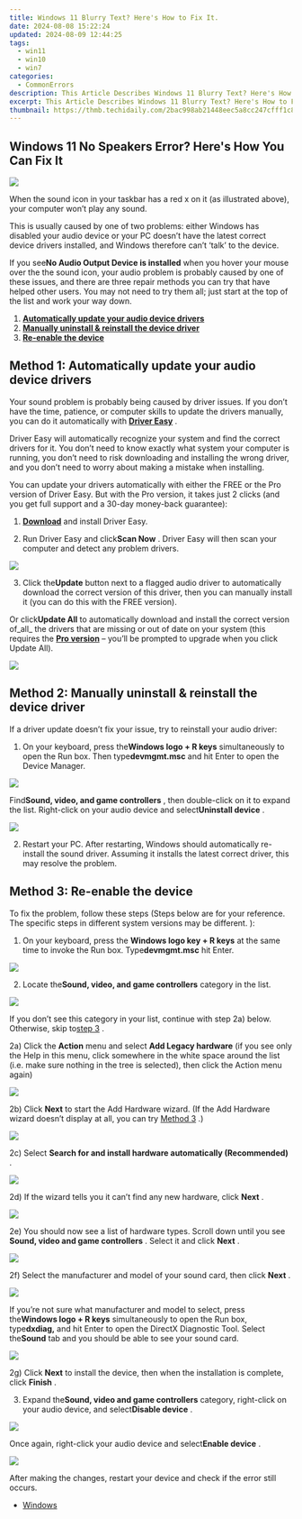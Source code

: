 ```yaml
---
title: Windows 11 Blurry Text? Here's How to Fix It.
date: 2024-08-08 15:22:24
updated: 2024-08-09 12:44:25
tags:
  - win11
  - win10
  - win7
categories:
  - CommonErrors
description: This Article Describes Windows 11 Blurry Text? Here's How to Fix It.
excerpt: This Article Describes Windows 11 Blurry Text? Here's How to Fix It.
thumbnail: https://thmb.techidaily.com/2bac998ab21448eec5a8cc247cfff1c8109a4e1512d9567d4d84793b48ec3fa6.jpg
---
```


## Windows 11 No Speakers Error? Here's How You Can Fix It

![](https://images.drivereasy.com/wp-content/uploads/2015/08/no-audio-output-device-is-installed-win-10.jpg)

 When the sound icon in your taskbar has a red x on it (as illustrated above), your computer won’t play any sound.

 This is usually caused by one of two problems: either Windows has disabled your audio device or your PC doesn’t have the latest correct device drivers installed, and Windows therefore can’t ‘talk’ to the device.

 If you see**No Audio Output Device is installed** when you hover your mouse over the the sound icon, your audio problem is probably caused by one of these issues, and there are three repair methods you can try that have helped other users. You may not need to try them all; just start at the top of the list and work your way down.

1. [**Automatically update your audio device drivers**](#m1)
2. [**Manually uninstall & reinstall the device driver**](#m2)
3. **[Re-enable the device](#m3)**

## **Method 1: Automatically update your audio device drivers**

 Your sound problem is probably being caused by driver issues. If you don’t have the time, patience, or computer skills to update the drivers manually,  you can do it automatically with **[Driver Easy](https://tools.techidaily.com/drivereasy/download/)**  .

 Driver Easy will automatically recognize your system and find the correct drivers for it. You don’t need to know exactly what system your computer is running, you don’t need to risk downloading and installing the wrong driver, and you don’t need to worry about making a mistake when installing.

 You can update your drivers automatically with either the FREE or the Pro version of Driver Easy. But with the Pro version, it takes just 2 clicks (and you get full support and a 30-day money-back guarantee):

 1) **[Download](https://tools.techidaily.com/drivereasy/download/)**  and install Driver Easy.

 2) Run Driver Easy and click**Scan Now** . Driver Easy will then scan your computer and detect any problem drivers.

![](https://images.drivereasy.com/wp-content/uploads/2019/10/no-audio-output-device-update-driver-automatically1.png)

 3) Click the**Update** button next to a flagged audio driver to automatically download the correct version of this driver, then you can manually install it (you can do this with the FREE version).

 Or click**Update All**  to automatically download and install the correct version of_all_ the drivers that are missing or out of date on your system (this requires the **[Pro version](https://tools.techidaily.com/drivereasy/download/)**  – you’ll be prompted to upgrade when you click Update All).

![](https://images.drivereasy.com/wp-content/uploads/2019/10/no-audio-output-device-update-driver-automatically2.png)

##

## **Method 2: Manually uninstall & reinstall the device driver**

 If a driver update doesn’t fix your issue, try to reinstall your audio driver:

 1) On your keyboard, press the**Windows logo + R keys** simultaneously to open the Run box. Then type**devmgmt.msc** and hit Enter to open the Device Manager.

![](https://images.drivereasy.com/wp-content/uploads/2023/10/win11-how-to-open-the-Device-Manager.jpg)

 Find**Sound, video, and game controllers** , then double-click on it to expand the list. Right-click on your audio device and select**Uninstall device** .

![](https://images.drivereasy.com/wp-content/uploads/2023/11/win11-how-to-uninstall-device-in-the-Device-Manager.jpg)

 2) Restart your PC. After restarting, Windows should automatically re-install the sound driver. Assuming it installs the latest correct driver, this may resolve the problem.

## **Method 3: Re-enable the device**

 To fix the problem, follow these steps (Steps below are for your reference. The specific steps in different system versions may be different. ):

 1) On your keyboard, press the **Windows logo key + R keys** at the same time to invoke the Run box. Type**devmgmt.msc** hit Enter.

![](https://images.drivereasy.com/wp-content/uploads/2023/10/win11-how-to-open-the-Device-Manager.jpg)

 2) Locate the**Sound, video, and game controllers** category in the list.

![](https://images.drivereasy.com/wp-content/uploads/2023/11/win11-Device-Manager-Sound-video-and-game-controllers.jpg)

 If you don’t see this category in your list, continue with step 2a) below. Otherwise, skip to[step 3](#step3) .

 2a) Click the **Action** menu and select **Add Legacy hardware** (if you see only the Help in this menu, click somewhere in the white space around the list (i.e. make sure nothing in the tree is selected), then click the Action menu again)

![](https://images.drivereasy.com/wp-content/uploads/2023/11/win11-Device-Manager-Add-legacy-hardware.jpg)

 2b) Click **Next**  to start the Add Hardware wizard. (If the Add Hardware wizard doesn’t display at all, you can try [Method 3](https://tools.techidaily.com/drivereasy/download/) .)

![](https://images.drivereasy.com/wp-content/uploads/2019/10/Add-Legacy-hardware-2.png)

 2c) Select **Search for and install hardware automatically (Recommended)** .

![](https://images.drivereasy.com/wp-content/uploads/2019/10/Add-Legacy-hardware-3.png)

 2d) If the wizard tells you it can’t find any new hardware, click **Next** .

![](https://images.drivereasy.com/wp-content/uploads/2019/10/Add-Legacy-hardware-4.png)

 2e) You should now see a list of hardware types. Scroll down until you see **Sound, video and game controllers** . Select it and click **Next** .

![](https://images.drivereasy.com/wp-content/uploads/2019/10/Add-Legacy-hardware-5.png)

 2f) Select the manufacturer and model of your sound card, then click **Next** .

![](https://images.drivereasy.com/wp-content/uploads/2019/10/Add-Legacy-hardware-6.png)

 If you’re not sure what manufacturer and model to select, press the**Windows logo + R keys** simultaneously to open the Run box, type**dxdiag,** and hit Enter to open the DirectX Diagnostic Tool. Select the**Sound** tab and you should be able to see your sound card.

![](https://images.drivereasy.com/wp-content/uploads/2023/11/win11-how-to-check-which-sound-card-youre-using.jpg)

 2g) Click **Next**  to install the device, then when the installation is complete, click **Finish** .

 3) Expand the**Sound, video and game controllers** category, right-click on your audio device, and select**Disable device** .

![](https://images.drivereasy.com/wp-content/uploads/2023/11/win11-Device-Manager-Disable-device.jpg)

 Once again, right-click your audio device and select**Enable device** .

![](https://images.drivereasy.com/wp-content/uploads/2015/08/win11-Device-Manager-Enable-device.jpg)

 After making the changes, restart your device and check if the error still occurs.

* [Windows](https://tools.techidaily.com/drivereasy/download/)

<ins class="adsbygoogle"
     style="display:block"
     data-ad-format="autorelaxed"
     data-ad-client="ca-pub-7571918770474297"
     data-ad-slot="1223367746"></ins>



<ins class="adsbygoogle"
     style="display:block"
     data-ad-client="ca-pub-7571918770474297"
     data-ad-slot="8358498916"
     data-ad-format="auto"
     data-full-width-responsive="true"></ins>
